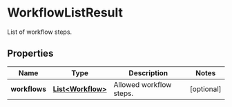 

# WorkflowListResult

List of workflow steps.
## Properties

Name | Type | Description | Notes
------------ | ------------- | ------------- | -------------
**workflows** | [**List&lt;Workflow&gt;**](Workflow.md) | Allowed workflow steps. |  [optional]



